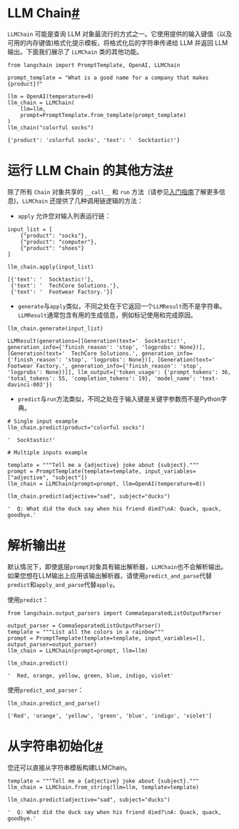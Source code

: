 

LLM Chain[#](#llm-chain "此标题的永久链接")
===================================

`LLMChain` 可能是查询 LLM 对象最流行的方式之一。它使用提供的输入键值（以及可用的内存键值)格式化提示模板，将格式化后的字符串传递给 LLM 并返回 LLM 输出。下面我们展示了 `LLMChain` 类的其他功能。

```
from langchain import PromptTemplate, OpenAI, LLMChain

prompt_template = "What is a good name for a company that makes {product}?"

llm = OpenAI(temperature=0)
llm_chain = LLMChain(
    llm=llm,
    prompt=PromptTemplate.from_template(prompt_template)
)
llm_chain("colorful socks")

```

```
{'product': 'colorful socks', 'text': '  Socktastic!'}

```

运行 LLM Chain 的其他方法[#](#additional-ways-of-running-llm-chain "此标题的永久链接")
=======================================================================

除了所有 `Chain` 对象共享的 `__call__` 和 `run` 方法（请参见[入门指南](../getting_started)了解更多信息)，`LLMChain` 还提供了几种调用链逻辑的方法：

* `apply` 允许您对输入列表运行链：

```
input_list = [
    {"product": "socks"},
    {"product": "computer"},
    {"product": "shoes"}
]

llm_chain.apply(input_list)

```

```
[{'text': '  Socktastic!'},
 {'text': '  TechCore Solutions.'},
 {'text': '  Footwear Factory.'}]

```

* `generate`与`apply`类似，不同之处在于它返回一个`LLMResult`而不是字符串。`LLMResult`通常包含有用的生成信息，例如标记使用和完成原因。

```
llm_chain.generate(input_list)

```

```
LLMResult(generations=[[Generation(text='  Socktastic!', generation_info={'finish_reason': 'stop', 'logprobs': None})], [Generation(text='  TechCore Solutions.', generation_info={'finish_reason': 'stop', 'logprobs': None})], [Generation(text='  Footwear Factory.', generation_info={'finish_reason': 'stop', 'logprobs': None})]], llm_output={'token_usage': {'prompt_tokens': 36, 'total_tokens': 55, 'completion_tokens': 19}, 'model_name': 'text-davinci-003'})

```

* `predict`与`run`方法类似，不同之处在于输入键是关键字参数而不是Python字典。

```
# Single input example
llm_chain.predict(product="colorful socks")

```

```
'  Socktastic!'

```

```
# Multiple inputs example

template = """Tell me a {adjective} joke about {subject}."""
prompt = PromptTemplate(template=template, input_variables=["adjective", "subject"])
llm_chain = LLMChain(prompt=prompt, llm=OpenAI(temperature=0))

llm_chain.predict(adjective="sad", subject="ducks")

```

```
'  Q: What did the duck say when his friend died?\nA: Quack, quack, goodbye.'

```

解析输出[#](#parsing-the-outputs "Permalink to this headline")
==========================================================

默认情况下，即使底层`prompt`对象具有输出解析器，`LLMChain`也不会解析输出。如果您想在LLM输出上应用该输出解析器，请使用`predict_and_parse`代替`predict`和`apply_and_parse`代替`apply`。

使用`predict`：

```
from langchain.output_parsers import CommaSeparatedListOutputParser

output_parser = CommaSeparatedListOutputParser()
template = """List all the colors in a rainbow"""
prompt = PromptTemplate(template=template, input_variables=[], output_parser=output_parser)
llm_chain = LLMChain(prompt=prompt, llm=llm)

llm_chain.predict()

```

```
'  Red, orange, yellow, green, blue, indigo, violet'

```

使用`predict_and_parser`：

```
llm_chain.predict_and_parse()

```

```
['Red', 'orange', 'yellow', 'green', 'blue', 'indigo', 'violet']

```

从字符串初始化[#](#initialize-from-string "Permalink to this headline")
================================================================

您还可以直接从字符串模板构建LLMChain。

```
template = """Tell me a {adjective} joke about {subject}."""
llm_chain = LLMChain.from_string(llm=llm, template=template)

```

```
llm_chain.predict(adjective="sad", subject="ducks")

```

```
'  Q: What did the duck say when his friend died?\nA: Quack, quack, goodbye.'

```


